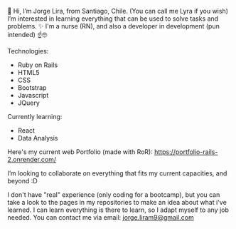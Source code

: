👋 Hi, I’m Jorge Lira, from Santiago, Chile. (You can call me Lyra if you wish)
I’m interested in learning everything that can be used to solve tasks and problems. ✨
I'm a nurse (RN), and also a developer in development (pun intended) ☝🤓

Technologies:
- Ruby on Rails
- HTML5
- CSS
- Bootstrap
- Javascript
- JQuery

Currently learning:
- React
- Data Analysis

Here's my current web Portfolio (made with RoR): https://portfolio-rails-2.onrender.com/

I’m looking to collaborate on everything that fits my current capacities, and beyond :D

I don't have "real" experience (only coding for a bootcamp), but you can take a look to the pages in my repositories to make an idea about what i've learned. I can learn everything is there to learn, so I adapt myself to any job needed.
You can contact me via email: jorge.liram9@gmail.com

<!---
Lyrachan/Lyrachan is a ✨ special ✨ repository because its `README.md` (this file) appears on your GitHub profile.
You can click the Preview link to take a look at your changes.
--->
